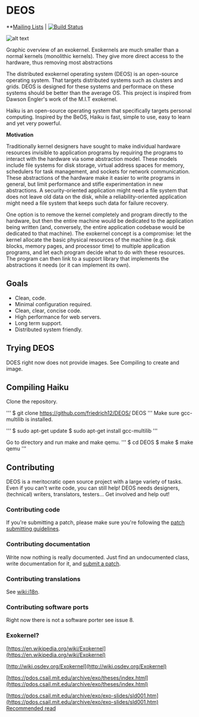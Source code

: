 DEOS
=======================
**[Mailing Lists](https://docs.google.com/forms/d/e/1FAIpQLSes4ibh1F-PTGdaPns6k446ODwOSNaju3DksLgOB_ZoIMu_Q/viewform?usp=sf_link)
| [![Build Status](https://travis-ci.org/friedrich12/DEOS.svg?branch=master)](https://travis-ci.org/friedrich12/DEOS)


![alt text](https://upload.wikimedia.org/wikipedia/commons/f/f2/Exokernel_revised%28english%29.png)


Graphic overview of an exokernel. Exokernels are much smaller than a normal kernels \(monolithic kernels\). They give more direct access to the hardware, thus removing most abstractions

The distributed exokernel operating system (DEOS) is an open-source operating system.
That targets distributed systems such as clusters and grids. DEOS is designed for these systems
and performace on these systems should be better than the average OS. This project is inspired from
Dawson Engler's work of the M.I.T exokernel.

Haiku is an open-source operating system that specifically targets personal
computing. Inspired by the BeOS, Haiku is fast, simple to use, easy to learn
and yet very powerful.

**Motivation**

Traditionally kernel designers have sought to make individual hardware resources invisible to application programs by requiring the programs to interact with the hardware via some abstraction model. These models include file systems for disk storage, virtual address spaces for memory, schedulers for task management, and sockets for network communication. These abstractions of the hardware make it easier to write programs in general, but limit performance and stifle experimentation in new abstractions. A security-oriented application might need a file system that does not leave old data on the disk, while a reliability-oriented application might need a file system that keeps such data for failure recovery.

One option is to remove the kernel completely and program directly to the hardware, but then the entire machine would be dedicated to the application being written \(and, conversely, the entire application codebase would be dedicated to that machine\). The exokernel concept is a compromise: let the kernel allocate the basic physical resources of the machine \(e.g. disk blocks, memory pages, and processor time\) to multiple application programs, and let each program decide what to do with these resources. The program can then link to a support library that implements the abstractions it needs \(or it can implement its own\).

Goals
------------
 * Clean, code. 
 * Minimal configuration required.
 * Clean, clear, concise code.
 * High performance for web servers.
 * Long term support.
 * Distributed system friendly.

Trying DEOS
---------------
DOES right now does not provide images. See Compiling to create and image.

Compiling Haiku
---------------
Clone the repository.

'''
$ git clone https://github.com/friedrich12/DEOS/ DEOS
'''
Make sure gcc-multilib is installed.

'''
$ sudo apt-get update
$ sudo apt-get install gcc-multilib
'''

Go to directory and run make and make qemu.
'''
$ cd DEOS
$ make
$ make qemu
'''

Contributing
-------------------
DEOS is a meritocratic open source project with a large variety of tasks. Even if you can't write code, you can still help! DEOS needs designers, \(technical\) writers, translators, testers... Get involved and help out!

### Contributing code
If you're submitting a patch, please make sure you're following the
[patch submitting guidelines](https://github.com/friedrich12/DEOS/PATCHES.md).

### Contributing documentation
Write now nothing is really documented. Just find an undocumented class, write
documentation for it, and [submit a patch](https://github.com/friedrich12/DEOS/PATCHES.md).

### Contributing translations
See [wiki:i18n](https://dev.haiku-os.org/wiki/i18n).

### Contributing software ports
Right now there is not a software porter see issue 8.

### Exokernel?

[https://en.wikipedia.org/wiki/Exokernel](https://en.wikipedia.org/wiki/Exokernel) [ ](http://wiki.osdev.org/Exokernel)

[http://wiki.osdev.org/Exokernel](http://wiki.osdev.org/Exokernel)

[https://pdos.csail.mit.edu/archive/exo/theses/index.html](https://pdos.csail.mit.edu/archive/exo/theses/index.html)

[https://pdos.csail.mit.edu/archive/exo/exo-slides/sld001.htm](https://pdos.csail.mit.edu/archive/exo/exo-slides/sld001.htm)
[Recommended read](https://www.openu.ac.il/home/wiseman/2os/microkernels/exokernel.pdf)
